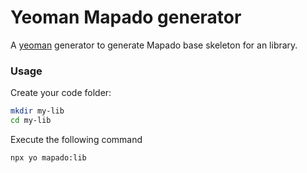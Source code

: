 # Yeoman Mapado generator

A [yeoman](https://yeoman.io/) generator to generate Mapado base skeleton for an library.

### Usage

Create your code folder:

```sh
mkdir my-lib
cd my-lib
```

Execute the following command

```sh
npx yo mapado:lib
```
